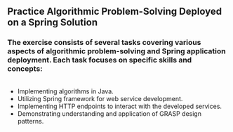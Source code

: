 ## Practice Algorithmic Problem-Solving Deployed on a Spring Solution

### The exercise consists of several tasks covering various aspects of algorithmic problem-solving and Spring application deployment. Each task focuses on specific skills and concepts:

######
* Implementing algorithms in Java.
* Utilizing Spring framework for web service development.
* Implementing HTTP endpoints to interact with the developed services.
* Demonstrating understanding and application of GRASP design patterns.
